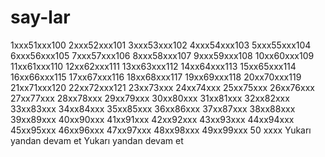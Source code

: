 # say-lar
1xxx51xxx100
2xxx52xxx101
3xxx53xxx102
4xxx54xxx103
5xxx55xxx104
6xxx56xxx105
7xxx57xxx106
8xxx58xxx107
9xxx59xxx108
10xx60xxx109
11xx61xxx110
12xx62xxx111
13xx63xxx112
14xx64xxx113
15xx65xxx114
16xx66xxx115
17xx67xxx116
18xx68xxx117
19xx69xxx118
20xx70xxx119
21xx71xxx120
22xx72xxx121
23xx73xxx
24xx74xxx
25xx75xxx
26xx76xxx
27xx77xxx
28xx78xxx
29xx79xxx
30xx80xxx
31xx81xxx
32xx82xxx
33xx83xxx
34xx84xxx
35xx85xxx
36xx86xxx
37xx87xxx
38xx88xxx
39xx89xxx
40xx90xxx
41xx91xxx
42xx92xxx
43xx93xxx
44xx94xxx
45xx95xxx
46xx96xxx
47xx97xxx
48xx98xxx
49xx99xxx
50 xxxx Yukarı yandan devam et
Yukarı yandan devam et
